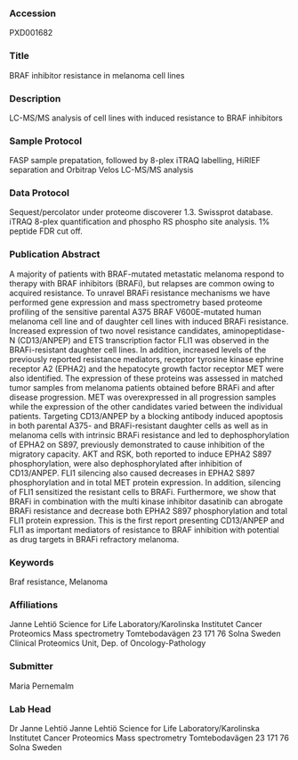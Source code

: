 ### Accession
PXD001682

### Title
BRAF inhibitor resistance in melanoma cell lines

### Description
LC-MS/MS analysis of cell lines with induced resistance to BRAF inhibitors

### Sample Protocol
FASP sample prepatation, followed by 8-plex iTRAQ labelling, HiRIEF separation and Orbitrap Velos LC-MS/MS analysis

### Data Protocol
Sequest/percolator under proteome discoverer 1.3. Swissprot database. iTRAQ 8-plex quantification and phospho RS phospho site analysis. 1% peptide FDR cut off.

### Publication Abstract
A majority of patients with BRAF-mutated metastatic melanoma respond to therapy with BRAF inhibitors (BRAFi), but relapses are common owing to acquired resistance. To unravel BRAFi resistance mechanisms we have performed gene expression and mass spectrometry based proteome profiling of the sensitive parental A375 BRAF V600E-mutated human melanoma cell line and of daughter cell lines with induced BRAFi resistance. Increased expression of two novel resistance candidates, aminopeptidase-N (CD13/ANPEP) and ETS transcription factor FLI1 was observed in the BRAFi-resistant daughter cell lines. In addition, increased levels of the previously reported resistance mediators, receptor tyrosine kinase ephrine receptor A2 (EPHA2) and the hepatocyte growth factor receptor MET were also identified. The expression of these proteins was assessed in matched tumor samples from melanoma patients obtained before BRAFi and after disease progression. MET was overexpressed in all progression samples while the expression of the other candidates varied between the individual patients. Targeting CD13/ANPEP by a blocking antibody induced apoptosis in both parental A375- and BRAFi-resistant daughter cells as well as in melanoma cells with intrinsic BRAFi resistance and led to dephosphorylation of EPHA2 on S897, previously demonstrated to cause inhibition of the migratory capacity. AKT and RSK, both reported to induce EPHA2 S897 phosphorylation, were also dephosphorylated after inhibition of CD13/ANPEP. FLI1 silencing also caused decreases in EPHA2 S897 phosphorylation and in total MET protein expression. In addition, silencing of FLI1 sensitized the resistant cells to BRAFi. Furthermore, we show that BRAFi in combination with the multi kinase inhibitor dasatinib can abrogate BRAFi resistance and decrease both EPHA2 S897 phosphorylation and total FLI1 protein expression. This is the first report presenting CD13/ANPEP and FLI1 as important mediators of resistance to BRAF inhibition with potential as drug targets in BRAFi refractory melanoma.

### Keywords
Braf resistance, Melanoma

### Affiliations
Janne Lehtiö Science for Life Laboratory/Karolinska Institutet Cancer Proteomics Mass spectrometry Tomtebodavägen 23 171 76 Solna Sweden
Clinical Proteomics Unit, Dep. of Oncology-Pathology

### Submitter
Maria Pernemalm

### Lab Head
Dr Janne Lehtiö
Janne Lehtiö Science for Life Laboratory/Karolinska Institutet Cancer Proteomics Mass spectrometry Tomtebodavägen 23 171 76 Solna Sweden


